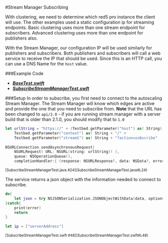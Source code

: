 #Stream Manager Subscribing

With clustering, we need to determine which red5 pro instance the client will use. The other examples used a static configuration ip for streaming endpoints. Basic clustering uses more than one stream endpoint for subscribers. Advanced clustering uses more than one endpoint for publishers also.

With the Stream Manager, our configuration IP will be used similarly for publishers and subscribers. Both publishers and subscribers will call a web service to receive the IP that should be used. Since this is an HTTP call, you can use a DNS Name for the `host` value. 

###Example Code
- ***[BaseTest.swift](../BaseTest.swift)***
- ***[SubscribeStreamManagerTest.swft](SubscribeStreamManagerTest.swft)***

###Setup
In order to subscribe, you first need to connect to the autoscaling Stream Manager. The Stream Manager will know which edges are active and provide the one that you need to subscribe from. **Note** that the URL has been changed to `api/2.0` - if you are running stream manager with a server build that is older than 2.1.0, you should modify that to `1.0`


```Swift
let urlString = "https://" + (Testbed.getParameter("host") as! String) + ":5080/streammanager/api/2.0/event/" +
	Testbed.getParameter("context") as! String + "/" +
	Testbed.getParameter("stream1") as! String + "?action=subscribe"
        
NSURLConnection.sendAsynchronousRequest(
	NSURLRequest( URL: NSURL(string: urlString)! ),
	queue: NSOperationQueue(),
	completionHandler:{ (response: NSURLResponse?, data: NSData?, error: NSError?) -> Void in
```
<sup>
[SubscribeStreamManagerTest.java #24](SubscribeStreamManagerTest.java#L24)
</sup>

The service returns a json object with the information needed to connect to subscribe.

```Swift
do{
	let json = try NSJSONSerialization.JSONObjectWithData(data, options: NSJSONReadingOptions())
}catch{
	print(error)
	return
}
                
let ip = ["serverAddress"]
```
<sup>
[SubscribeStreamManagerTest.swft #48](SubscribeStreamManagerTest.swft#L48)
</sup>
